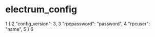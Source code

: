 # electrum_config

 1 {
 2     "config_version": 3,
 3     "rpcpassword": "password",
 4     "rpcuser": "name",
 5 }
 6
